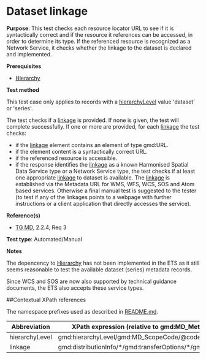 # Dataset linkage

**Purpose**: This test checks each resource locator URL to see if it is syntactically correct and if the resource it references can be accessed, in order to determine its type. If the referenced resource is recognized as a Network Service, it checks whether the linkage to the dataset is declared and implemented.

**Prerequisites**

* [Hierarchy](http://inspire.ec.europa.eu/id/ats/metadata/1.3/iso-19115-19119/hierarchy)

**Test method**

This test case only applies to records with a [hierarchyLevel](#hierarchyLevel) value 'dataset' or 'series'.

The test checks if a [linkage](#online) is provided. If none is given, the test will complete successfully. If one or more are provided, for each [linkage](#online) the test checks:

* if the [linkage](#online) element contains an element of type gmd:URL.
* if the element content is a syntactically correct URL.
* if the referenced resource is accessible.
* if the response identifies the [linkage](#online) as a known Harmonised Spatial Data Service type or a Network Service type, the test checks if at least one appropriate [linkage](#online) to dataset is available. The [linkage](#online) is established via the Metadata URL for WMS, WFS, WCS, SOS and Atom based services. Otherwise a final manual test is suggested to the tester (to test if any of the linkages points to a webpage with further instructions or a client application that directly accesses the service).

**Reference(s)**	 

* [TG MD](http://inspire.ec.europa.eu/id/ats/metadata/1.3/iso-19115-19119/README#ref_TG_MD), 2.2.4, Req 3

**Test type**: Automated/Manual

**Notes**

The depencency to [Hierarchy](http://inspire.ec.europa.eu/id/ats/metadata/1.3/iso-19115-19119/hierarchy) has not been implemented in the ETS as it still seems reasonable to test the available dataset (series) metadata records.  

Since WCS and SOS are now also supported by technical guidance documents, the ETS also accepts these service types.

##Contextual XPath references

The namespace prefixes used as described in [README.md](http://inspire.ec.europa.eu/id/ats/metadata/1.3/iso-19115-19119/README#namespaces).

Abbreviation                                   |  XPath expression (relative to gmd:MD_Metadata)
-----------------------------------------------| -------------------------------------------------------------------------
<a name="hierarchyLevel"></a> hierarchyLevel | gmd:hierarchyLevel/gmd:MD_ScopeCode/@codeListValue
<a name="online"></a> linkage   | gmd:distributionInfo/\*/gmd:transferOptions/\*/gmd:onLine/\*
